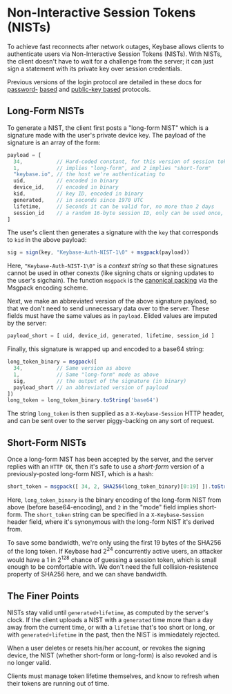 
# Non-Interactive Session Tokens (NISTs)

To achieve fast reconnects after network outages, Keybase allows clients to
authenticate users via Non-Interactive Session Tokens (NISTs). With NISTs,
the client doesn't have to wait for a challenge from the server; it can
just sign a statement with its private key over session credentials.

Previous versions of the login protocol are detailed in these
docs for [password-](call/getsalt) [based](call/login) and [public-key based](call/sig/post_auth)
protocols.

## Long-Form NISTs

To generate a NIST, the client first posts a "long-form NIST" which is a signature
made with the user's private device key. The payload of the signature is an
array of the form:

```javascript
payload = [
  34,           // Hard-coded constant, for this version of session token strings
  1,            // implies "long-form", and 2 implies "short-form"
  "keybase.io", // the host we're authenticating to
  uid,          // encoded in binary
  device_id,    // encoded in binary
  kid,          // key ID, encoded in binary
  generated,    // in seconds since 1970 UTC
  lifetime,     // Seconds it can be valid for, no more than 2 days
  session_id    // a random 16-byte session ID, only can be used once, binary encoded
]
```

The user's client then generates a signature with the `key` that corresponds to `kid`
in the above payload:

```javascript
sig = sign(key, "Keybase-Auth-NIST-1\0" + msgpack(payload))
```

Here, `"Keybase-Auth-NIST-1\0"` is a *context string* so that these signatures cannot be
used in other conexts (like signing chats or signing updates to the user's sigchain). The
function `msgpack` is the [canonical packing](canonical_packings) via the Msgpack encoding
scheme.

Next, we make an abbreviated version of the above signature payload, so that we don't
need to send unnecessary data over to the server. These fields must have the same
values as in `payload`. Elided values are imputed by the server:

```javascript
payload_short = [ uid, device_id, generated, lifetime, session_id ]
```

Finally, this signature is wrapped up and encoded to a base64 string:

```javascript
long_token_binary = msgpack([
  34,           // Same version as above
  1,            // Same "long-form" mode as above
  sig,          // the output of the signature (in binary)
  payload_short // an abbreviated version of payload
])
long_token = long_token_binary.toString('base64')
```

The string `long_token` is then supplied as a `X-Keybase-Session` HTTP header, and can be sent over
to the server piggy-backing on any sort of request.

## Short-Form NISTs

Once a long-form NIST has been accepted by the server, and the server replies with an
`HTTP OK`, then it's safe to use a *short-form* version of a previously-posted long-form NIST,
which is a hash:

```javascript
short_token = msgpack([ 34, 2, SHA256(long_token_binary)[0:19] ]).toString('base64')
```

Here, `long_token_binary` is the binary encoding of the long-form NIST from above (before
base64-encoding), and `2` in the "mode" field implies short-form. The `short_token`
string can be specified in a `X-Keybase-Session` header field, where it's synonymous
with the long-form NIST it's derived from.

To save some bandwidth, we're only using the first 19 bytes of the SHA256 of the
long token. If Keybase had 2<sup>24</sup> concurrently active users, an attacker
would have a 1 in 2<sup>128</sup> chance of guessing a session token, which is small
enough to be comfortable with. We don't need the full collision-resistence property
of SHA256 here, and we can shave bandwidth.

## The Finer Points

NISTs stay valid until `generated+lifetime`, as computed by the server's clock. If the
client uploads a NIST with a `generated` time more than a day away from the current time,
or with a `lifetime` that's too short or long, or with `generated+lifetime` in the past,
then the NIST is immiedately rejected.

When a user deletes or resets his/her account, or revokes the signing device, the NIST
(whether short-form or long-form) is also revoked and is no longer valid.

Clients must manage token lifetime themselves, and know to refresh when their tokens
are running out of time.
